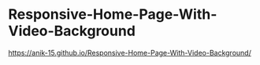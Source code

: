 # Responsive-Home-Page-With-Video-Background
https://anik-15.github.io/Responsive-Home-Page-With-Video-Background/
